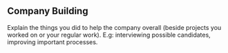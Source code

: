 ## Company Building

Explain the things you did to help the company overall (beside projects you worked on or your regular work). E.g: interviewing possible candidates, improving important processes.
